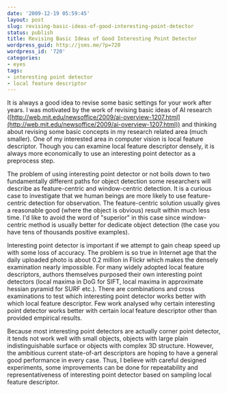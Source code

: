 ```yaml
---
date: '2009-12-19 05:59:45'
layout: post
slug: revising-basic-ideas-of-good-interesting-point-detector
status: publish
title: Revising Basic Ideas of Good Interesting Point Detector
wordpress_guid: http://jsms.me/?p=720
wordpress_id: '720'
categories:
- eyes
tags:
- interesting point detector
- local feature descriptor
---
```


It is always a good idea to revise some basic settings for your work after years. I was motivated by the work of revising basic ideas of AI research ([http://web.mit.edu/newsoffice/2009/ai-overview-1207.html](http://web.mit.edu/newsoffice/2009/ai-overview-1207.html)) and thinking about revising some basic concepts in my research related area (much smaller). One of my interested area in computer vision is local feature descriptor. Though you can examine local feature descriptor densely, it is always more economically to use an interesting point detector as a preprocess step.

The problem of using interesting point detector or not boils down to two fundamentally different paths for object detection some researchers will describe as feature-centric and window-centric detection. It is a curious case to investigate that we human beings are more likely to use feature-centric detection for observation. The feature-centric solution usually gives a reasonable good (where the object is obvious) result within much less time. I'd like to avoid the word of "superior" in this case since window-centric method is usually better for dedicate object detection (the case you have tens of thousands positive examples).

Interesting point detector is important if we attempt to gain cheap speed up with some loss of accuracy. The problem is so true in Internet age that the daily uploaded photo is about 0.2 million in Flickr which makes the densely examination nearly impossible. For many widely adopted local feature descriptors, authors themselves purposed their own interesting point detectors (local maxima in DoG for SIFT, local maxima in approximate hessian pyramid for SURF etc.). There are combinations and cross examinations to test which interesting point detector works better with which local feature descriptor. Few work analysed why certain interesting point detector works better with certain local feature descriptor other than provided empirical results.

Because most interesting point detectors are actually corner point detector, it tends not work well with small objects, objects with large plain indistinguishable surface or objects with complex 3D structure. However, the ambitious current state-of-art descriptors are hoping to have a general good performance in every case. Thus, I believe with careful designed experiments, some improvements can be done for repeatability and representativeness of interesting point detector based on sampling local feature descriptor.
